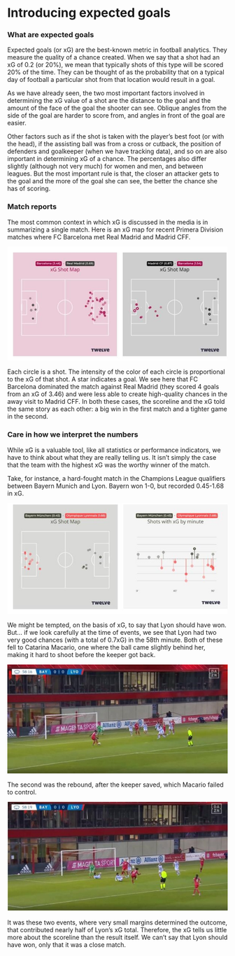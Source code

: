 Introducing expected goals
==========================

### What are expected goals

Expected goals (or xG) are the best-known metric in football analytics. 
They measure the quality of a chance created. When we say that a shot had an xG of 0.2 (or 20%), 
we mean that typically shots of this type will be scored 20% of the time. They can be thought of as
the probability that on a typical day of football a particular shot from that 
location would result in a goal. 

As we have already seen, the two most important factors involved in determining the xG value of a shot are the 
distance to the goal and the amount of the face of the goal the shooter can see. Oblique angles 
from the side of the goal are harder to score from, and angles in front of the goal are easier. 

Other factors such as if the shot is taken with the player’s best foot (or with the head), 
if the assisting ball was from a cross or cutback, the position of defenders and goalkeeper 
(when we have tracking data), and so on are also important in determining xG of a chance. 
The percentages also differ slightly (although not very much) for women and men, and between leagues. 
But the most important rule is that, the closer an attacker gets to the goal and the more of the goal she can see, 
the better the chance she has of scoring.

### Match reports

The most common context in which xG is discussed in the media is in summarizing a single match. 
Here is an xG map for recent Primera Division matches where FC Barcelona met Real Madrid and Madrid CFF. 

![](../images/lesson2/BarcaWomen.jpg)

Each circle is a shot. The intensity of the color of each circle is proportional to the xG of that shot.
A star indicates a goal. We see here that FC Barcelona dominated the match against Real Madrid 
(they scored 4 goals from an xG of 3.46) and were less able to create high-quality chances in the 
away visit to Madrid CFF. In both these cases, the scoreline and the xG told the same story as each other: 
a big win in the first match and a tighter game in the second. 


### Care in how we interpret the numbers

While xG is a valuable tool, like all statistics or performance indicators, we have to think about what
they are really telling us. It isn’t simply the case that the team with the highest xG was the worthy winner of the match. 

Take, for instance, a hard-fought match in the Champions League qualifiers between Bayern Munich and Lyon.
Bayern won 1-0, but recorded 0.45-1.68 in xG. 

 ![](../images/lesson2/OtherWxG.jpg)

We might be tempted, on the basis of xG, to say that Lyon should have won. But… if we 
look carefully at the time of events, we see that Lyon had two very good chances 
(with a total of 0.7xG) in the 58th minute. Both of these fell to Catarina Macario, 
one where the ball came slightly behind her, making it hard to shoot before the keeper got back.

![](../images/lesson2/Chance1.jpg)


The second was the rebound, after the keeper saved, which Macario failed to control.

![](../images/lesson2/Chance2.jpg)

It was these two events, where very small margins determined the outcome, that 
contributed nearly half of Lyon’s xG total. Therefore, the xG tells us 
little more about the scoreline than the result itself. We can’t say that Lyon should have won, 
only that it was a close match.


